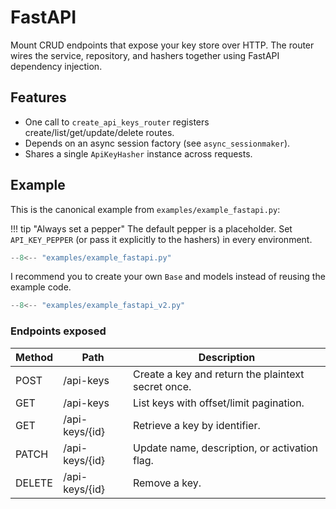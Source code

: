 # FastAPI

Mount CRUD endpoints that expose your key store over HTTP. The router wires the service, repository, and hashers
together using FastAPI dependency injection.

## Features

- One call to `create_api_keys_router` registers create/list/get/update/delete routes.
- Depends on an async session factory (see `async_sessionmaker`).
- Shares a single `ApiKeyHasher` instance across requests.

## Example

This is the canonical example from `examples/example_fastapi.py`:

!!! tip "Always set a pepper"
    The default pepper is a placeholder. Set `API_KEY_PEPPER` (or pass it explicitly to the hashers) in every environment.

```python
--8<-- "examples/example_fastapi.py"

```

I recommend you to create your own `Base` and models instead of reusing the example code.
```python
--8<-- "examples/example_fastapi_v2.py"
```

### Endpoints exposed

| Method | Path           | Description                                        |
|--------|----------------|----------------------------------------------------|
| POST   | /api-keys      | Create a key and return the plaintext secret once. |
| GET    | /api-keys      | List keys with offset/limit pagination.            |
| GET    | /api-keys/{id} | Retrieve a key by identifier.                      |
| PATCH  | /api-keys/{id} | Update name, description, or activation flag.      |
| DELETE | /api-keys/{id} | Remove a key.                                      |

